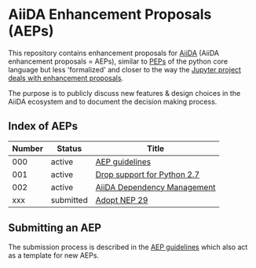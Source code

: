 # AiiDA Enhancement Proposals (AEPs)

This repository contains enhancement proposals for [AiiDA](www.aiida.net) (AiiDA
enhancement proposals = AEPs), similar to
[PEPs](https://www.python.org/dev/peps/) of the python core language but
less 'formalized' and closer to the way the [Jupyter project deals
with enhancement proposals](https://github.com/jupyter/enhancement-proposals).

The purpose is to publicly discuss new features & design choices in the AiiDA
ecosystem and to document the decision making process.


## Index of AEPs 

| Number | Status           | Title                                                            |
|--------|------------------|------------------------------------------------------------------|
| 000    | active           | [AEP guidelines](000_aep_guidelines/readme.md)                   | 
| 001    | active           | [Drop support for Python 2.7](001_drop_python2/)                 |
| 002    | active           | [AiiDA Dependency Management](002_dependency_management/)        |
| xxx    | submitted        | [Adopt NEP 29](xxx_adopt_nep_29/)                                |

## Submitting an AEP
The submission process is described in the [AEP guidelines](000_aep_guidelines/readme.md) which also act as a template for new AEPs. 

